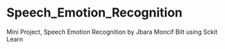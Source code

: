 # Speech_Emotion_Recognition
Mini Project, Speech Emotion Recognition by Jbara Moncif
Bilt using Sckit Learn
